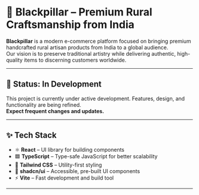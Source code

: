 # 🏺 Blackpillar – Premium Rural Craftsmanship from India

**Blackpillar** is a modern e-commerce platform focused on bringing premium handcrafted rural artisan products from India to a global audience.  
Our vision is to preserve traditional artistry while delivering authentic, high-quality items to discerning customers worldwide.

---

## 🚧 Status: In Development
This project is currently under active development. Features, design, and functionality are being refined.  
**Expect frequent changes and updates.**

---

## ✨ Tech Stack
- ⚛ **React** – UI library for building components
- 🟦 **TypeScript** – Type-safe JavaScript for better scalability
- 🎨 **Tailwind CSS** – Utility-first styling
- 🧩 **shadcn/ui** – Accessible, pre-built UI components
- ⚡ **Vite** – Fast development and build tool

---
